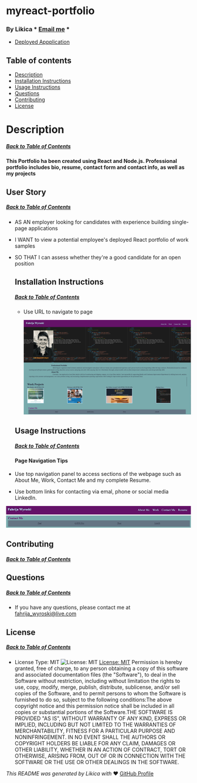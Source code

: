# myreact-portfolio
  ### By Likica * [Email me](mailto:fahrija_wyroski@live.com) * 
  * [Deployed Appplication](https://likica.github.io/myreact-portfolio/)
 
  ## Table of contents
  * [Description](#Description)
  * [Installation Instructions](#installation-Instructions)
  * [Usage Instructions](#Usage-Instructions)
  * [Questions](#Questions)
  * [Contributing](#Contributing)
  * [License](#License)
 
  # Description
  ##### [Back to Table of Contents](#Table-of-Contents)
  #### This Portfolio ha been created using React and Node.js. Professional portfolio includes bio, resume, contact form and contact info, as well as my projects ###

  ## User Story
  ##### [Back to Table of Contents](#Table-of-Contents)
* AS AN employer looking for candidates with experience building single-page applications
* I WANT to view a potential employee's deployed React portfolio of work samples
* SO THAT I can assess whether they're a good candidate for an open position

  ## Installation Instructions
  ##### [Back to Table of Contents](#Table-of-Contents)
  - Use URL to navigate to page
     
    <img id="Landing-Pg-Snapshot" src="/portfolio_lp.png" alt="Professional Portfolio"/>

  ## Usage Instructions
  ##### [Back to Table of Contents](#Table-of-Contents)
  #### Page Navigation Tips
* Use top navigation panel to access sections of the webpage such as About Me, Work, Contact Me and my complete Resume.
* Use bottom links for contacting via emal, phone or social media LinkedIn.

<img id="Header-Nav" src="/Header-Nav.png" alt="Header Navigation Links"/>
<img id="Footer-Nav" src="/Footer-Nav.png" alt="Footer Navigation Links"/>

  ## Contributing
  ##### [Back to Table of Contents](#Table-of-Contents)

  ## Questions
  ##### [Back to Table of Contents](#Table-of-Contents)
  * If you have any questions, please contact me at fahrija_wyroski@live.com

  ## License 
  ##### [Back to Table of Contents](#Table-of-Contents)
  * License Type: MIT
    ![License: MIT](https://img.shields.io/badge/License-MIT-green.svg)
    [License: MIT](https://opensource.org/licenses/MIT)
    Permission is hereby granted, free of charge, to any person obtaining a copy of this software and associated documentation files (the "Software"), to deal in the Software without restriction, including without limitation the rights to use, copy, modify, merge, publish, distribute, sublicense, and/or sell copies of the Software, and to permit persons to whom the Software is furnished to do so, subject to the following conditions:The above copyright notice and this permission notice shall be included in all copies or substantial portions of the Software.THE SOFTWARE IS PROVIDED "AS IS", WITHOUT WARRANTY OF ANY KIND, EXPRESS OR IMPLIED, INCLUDING BUT NOT LIMITED TO THE WARRANTIES OF MERCHANTABILITY, FITNESS FOR A PARTICULAR PURPOSE AND NONINFRINGEMENT. IN NO EVENT SHALL THE AUTHORS OR COPYRIGHT HOLDERS BE LIABLE FOR ANY CLAIM, DAMAGES OR OTHER LIABILITY, WHETHER IN AN ACTION OF CONTRACT, TORT OR OTHERWISE, ARISING FROM, OUT OF OR IN CONNECTION WITH THE SOFTWARE OR THE USE OR OTHER DEALINGS IN THE SOFTWARE.


  _This README was generated by Likica with_ ❤️ [GitHub Profile](https://github.com/likica)
 
